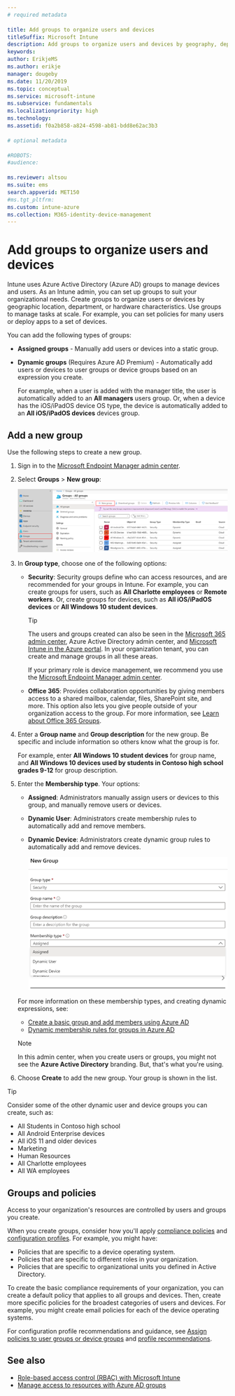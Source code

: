 ```yaml
---
# required metadata

title: Add groups to organize users and devices
titleSuffix: Microsoft Intune
description: Add groups to organize users and devices by geography, department, or hardware specifics.
keywords:
author: ErikjeMS
ms.author: erikje
manager: dougeby
ms.date: 11/20/2019
ms.topic: conceptual
ms.service: microsoft-intune
ms.subservice: fundamentals
ms.localizationpriority: high
ms.technology:
ms.assetid: f0a2b858-a824-4598-ab81-bdd8e62ac3b3

# optional metadata

#ROBOTS:
#audience:

ms.reviewer: altsou
ms.suite: ems
search.appverid: MET150
#ms.tgt_pltfrm:
ms.custom: intune-azure
ms.collection: M365-identity-device-management
---
```


# Add groups to organize users and devices

Intune uses Azure Active Directory (Azure AD) groups to manage devices and users. As an Intune admin, you can set up groups to suit your organizational needs. Create groups to organize users or devices by geographic location, department, or hardware characteristics. Use groups to manage tasks at scale. For example, you can set policies for many users or deploy apps to a set of devices.

You can add the following types of groups:

- **Assigned groups** - Manually add users or devices into a static group. 
- **Dynamic groups** (Requires Azure AD Premium) - Automatically add users or devices to user groups or device groups based on an expression you create.

  For example, when a user is added with the manager title, the user is automatically added to an **All managers** users group. Or, when a device has the iOS/iPadOS device OS type, the device is automatically added to an **All iOS/iPadOS devices** devices group.

## Add a new group

Use the following steps to create a new group.

1. Sign in to the [Microsoft Endpoint Manager admin center](https://go.microsoft.com/fwlink/?linkid=2109431).
2. Select **Groups** > **New group**:

   ![Screenshot of the Azure portal with New Group selected](./media/groups-add/groups-add-new.png)

3. In **Group type**, choose one of the following options:

    - **Security**: Security groups define who can access resources, and are recommended for your groups in Intune. For example, you can create groups for users, such as **All Charlotte employees** or **Remote workers**. Or, create groups for devices, such as **All iOS/iPadOS devices** or **All Windows 10 student devices**.

        > [!TIP]
        > The users and groups created can also be seen in the [Microsoft 365 admin center](https://admin.microsoft.com), Azure Active Directory admin center, and [Microsoft Intune in the Azure portal](https://go.microsoft.com/fwlink/?linkid=2090973). In your organization tenant, you can create and manage groups in all these areas.
        >
        > If your primary role is device management, we recommend you use the [Microsoft Endpoint Manager admin center](https://go.microsoft.com/fwlink/?linkid=2109431).

    - **Office 365**: Provides collaboration opportunities by giving members access to a shared mailbox, calendar, files, SharePoint site, and more. This option also lets you give people outside of your organization access to the group. For more information, see [Learn about Office 365 Groups](https://support.office.com/article/learn-about-office-365-groups-b565caa1-5c40-40ef-9915-60fdb2d97fa2).

4. Enter a **Group name** and **Group description** for the new group. Be specific and include information so others know what the group is for.

    For example, enter **All Windows 10 student devices** for group name, and **All Windows 10 devices used by students in Contoso high school grades 9-12** for group description.

5. Enter the **Membership type**. Your options:

    - **Assigned**: Administrators manually assign users or devices to this group, and manually remove users or devices.
    - **Dynamic User**: Administrators create membership rules to automatically add and remove members.
    - **Dynamic Device**: Administrators create dynamic group rules to automatically add and remove devices.

        ![Screenshot of Intune group properties](./media/groups-add/groups-add-properties.png)

    For more information on these membership types, and creating dynamic expressions, see:

    - [Create a basic group and add members using Azure AD](https://docs.microsoft.com/azure/active-directory/fundamentals/active-directory-groups-create-azure-portal)
    - [Dynamic membership rules for groups in Azure AD](https://docs.microsoft.com/azure/active-directory/users-groups-roles/groups-dynamic-membership)

    > [!NOTE]
    > In this admin center, when you create users or groups, you might not see the **Azure Active Directory** branding. But, that's what you're using.

6. Choose **Create** to add the new group. Your group is shown in the list.

> [!TIP]
> Consider some of the other dynamic user and device groups you can create, such as:
>
> - All Students in Contoso high school
> - All Android Enterprise devices
> - All iOS 11 and older devices
> - Marketing
> - Human Resources
> - All Charlotte employees
> - All WA employees

## Groups and policies

Access to your organization's resources are controlled by users and groups you create.

When you create groups, consider how you'll apply [compliance policies](../protect/device-compliance-get-started.md) and [configuration profiles](../configuration/device-profiles.md). For example, you might have:

- Policies that are specific to a device operating system.
- Policies that are specific to different roles in your organization.
- Policies that are specific to organizational units you defined in Active Directory.

To create the basic compliance requirements of your organization, you can create a default policy that applies to all groups and devices. Then, create more specific policies for the broadest categories of users and devices. For example, you might create email policies for each of the device operating systems.

For configuration profile recommendations and guidance, see [Assign policies to user groups or device groups](../configuration/device-profile-assign.md#user-groups-vs-device-groups) and [profile recommendations](../configuration/device-profile-create.md#recommendations).

## See also

- [Role-based access control (RBAC) with Microsoft Intune](role-based-access-control.md)
- [Manage access to resources with Azure AD groups](https://docs.microsoft.com/azure/active-directory/active-directory-manage-groups)

